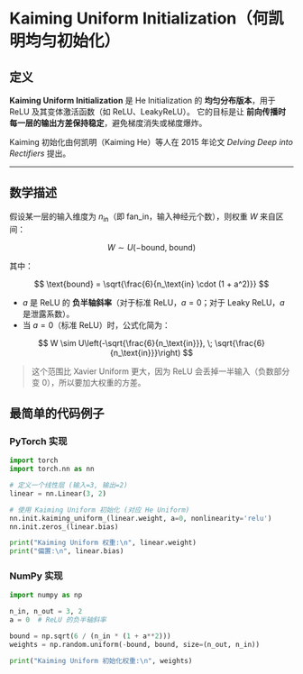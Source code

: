 # Kaiming Uniform Initialization（何凯明均匀初始化）



## 定义

**Kaiming Uniform Initialization** 是 He Initialization 的 **均匀分布版本**，用于 ReLU 及其变体激活函数（如 ReLU、LeakyReLU）。
它的目标是让 **前向传播时每一层的输出方差保持稳定**，避免梯度消失或梯度爆炸。

Kaiming 初始化由何凯明（Kaiming He）等人在 2015 年论文 *Delving Deep into Rectifiers* 提出。

---

## 数学描述

假设某一层的输入维度为 $n_\text{in}$（即 fan\_in，输入神经元个数），则权重 $W$ 来自区间：

$$
W \sim U\left(-\text{bound}, \; \text{bound}\right)
$$

其中：

$$
\text{bound} = \sqrt{\frac{6}{n_\text{in} \cdot (1 + a^2)}}
$$

* $a$ 是 ReLU 的 **负半轴斜率**（对于标准 ReLU，$a = 0$；对于 Leaky ReLU，$a$ 是泄露系数）。
* 当 $a = 0$（标准 ReLU）时，公式化简为：

$$
W \sim U\left(-\sqrt{\frac{6}{n_\text{in}}}, \; \sqrt{\frac{6}{n_\text{in}}}\right)
$$

> 这个范围比 Xavier Uniform 更大，因为 ReLU 会丢掉一半输入（负数部分变 0），所以要加大权重的方差。



## 最简单的代码例子

### PyTorch 实现

```python
import torch
import torch.nn as nn

# 定义一个线性层 (输入=3, 输出=2)
linear = nn.Linear(3, 2)

# 使用 Kaiming Uniform 初始化 (对应 He Uniform)
nn.init.kaiming_uniform_(linear.weight, a=0, nonlinearity='relu')
nn.init.zeros_(linear.bias)

print("Kaiming Uniform 权重:\n", linear.weight)
print("偏置:\n", linear.bias)
```

### NumPy 实现

```python
import numpy as np

n_in, n_out = 3, 2
a = 0  # ReLU 的负半轴斜率

bound = np.sqrt(6 / (n_in * (1 + a**2)))
weights = np.random.uniform(-bound, bound, size=(n_out, n_in))

print("Kaiming Uniform 初始化权重:\n", weights)
```


